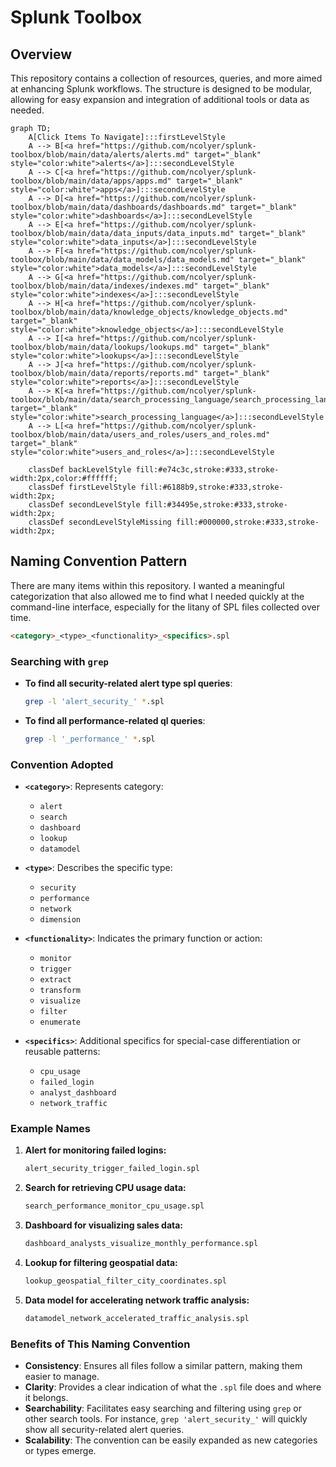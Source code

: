 # Splunk Toolbox

## Overview

This repository contains a collection of resources, queries, and more aimed at enhancing Splunk workflows. The structure is designed to be modular, allowing for easy expansion and integration of additional tools or data as needed.

```mermaid
graph TD;
    A[Click Items To Navigate]:::firstLevelStyle
    A --> B[<a href="https://github.com/ncolyer/splunk-toolbox/blob/main/data/alerts/alerts.md" target="_blank" style="color:white">alerts</a>]:::secondLevelStyle
    A --> C[<a href="https://github.com/ncolyer/splunk-toolbox/blob/main/data/apps/apps.md" target="_blank" style="color:white">apps</a>]:::secondLevelStyle
    A --> D[<a href="https://github.com/ncolyer/splunk-toolbox/blob/main/data/dashboards/dashboards.md" target="_blank" style="color:white">dashboards</a>]:::secondLevelStyle
    A --> E[<a href="https://github.com/ncolyer/splunk-toolbox/blob/main/data/data_inputs/data_inputs.md" target="_blank" style="color:white">data_inputs</a>]:::secondLevelStyle
    A --> F[<a href="https://github.com/ncolyer/splunk-toolbox/blob/main/data/data_models/data_models.md" target="_blank" style="color:white">data_models</a>]:::secondLevelStyle
    A --> G[<a href="https://github.com/ncolyer/splunk-toolbox/blob/main/data/indexes/indexes.md" target="_blank" style="color:white">indexes</a>]:::secondLevelStyle
    A --> H[<a href="https://github.com/ncolyer/splunk-toolbox/blob/main/data/knowledge_objects/knowledge_objects.md" target="_blank" style="color:white">knowledge_objects</a>]:::secondLevelStyle
    A --> I[<a href="https://github.com/ncolyer/splunk-toolbox/blob/main/data/lookups/lookups.md" target="_blank" style="color:white">lookups</a>]:::secondLevelStyle
    A --> J[<a href="https://github.com/ncolyer/splunk-toolbox/blob/main/data/reports/reports.md" target="_blank" style="color:white">reports</a>]:::secondLevelStyle
    A --> K[<a href="https://github.com/ncolyer/splunk-toolbox/blob/main/data/search_processing_language/search_processing_language.md" target="_blank" style="color:white">search_processing_language</a>]:::secondLevelStyle
    A --> L[<a href="https://github.com/ncolyer/splunk-toolbox/blob/main/data/users_and_roles/users_and_roles.md" target="_blank" style="color:white">users_and_roles</a>]:::secondLevelStyle

    classDef backLevelStyle fill:#e74c3c,stroke:#333,stroke-width:2px,color:#ffffff;
    classDef firstLevelStyle fill:#6188b9,stroke:#333,stroke-width:2px;
    classDef secondLevelStyle fill:#34495e,stroke:#333,stroke-width:2px;
    classDef secondLevelStyleMissing fill:#000000,stroke:#333,stroke-width:2px;
```

## Naming Convention Pattern

There are many items within this repository. I wanted a meaningful categorization that also allowed me to find what I needed quickly at the command-line interface, especially for the litany of SPL files collected over time.

```markdown
<category>_<type>_<functionality>_<specifics>.spl
```

### Searching with `grep`

- **To find all security-related alert type spl queries**:

  ```bash
  grep -l 'alert_security_' *.spl
  ```

- **To find all performance-related ql queries**:

  ```bash
  grep -l '_performance_' *.spl
  ```

### Convention Adopted

- **`<category>`**: Represents category:
  - `alert`
  - `search`
  - `dashboard`
  - `lookup`
  - `datamodel`

- **`<type>`**: Describes the specific type:
  - `security`
  - `performance`
  - `network`
  - `dimension`

- **`<functionality>`**: Indicates the primary function or action:
  - `monitor`
  - `trigger`
  - `extract`
  - `transform`
  - `visualize`
  - `filter`
  - `enumerate`

- **`<specifics>`**: Additional specifics for special-case differentiation or reusable patterns:
  - `cpu_usage`
  - `failed_login`
  - `analyst_dashboard`
  - `network_traffic`

### Example Names

1. **Alert for monitoring failed logins:**

   ```markdown
   alert_security_trigger_failed_login.spl
   ```

2. **Search for retrieving CPU usage data:**

   ```markdown
   search_performance_monitor_cpu_usage.spl
   ```

3. **Dashboard for visualizing sales data:**

   ```markdown
   dashboard_analysts_visualize_monthly_performance.spl
   ```

4. **Lookup for filtering geospatial data:**

   ```markdown
   lookup_geospatial_filter_city_coordinates.spl
   ```

5. **Data model for accelerating network traffic analysis:**

   ```markdown
   datamodel_network_accelerated_traffic_analysis.spl
   ```

### Benefits of This Naming Convention

- **Consistency**: Ensures all files follow a similar pattern, making them easier to manage.
- **Clarity**: Provides a clear indication of what the `.spl` file does and where it belongs.
- **Searchability**: Facilitates easy searching and filtering using `grep` or other search tools. For instance, `grep 'alert_security_'` will quickly show all security-related alert queries.
- **Scalability**: The convention can be easily expanded as new categories or types emerge.
